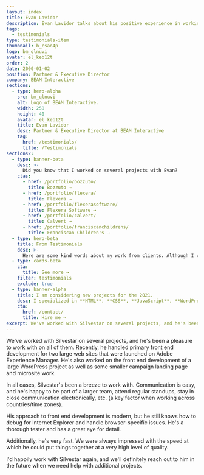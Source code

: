 ```yaml
---
layout: index
title: Evan Lavidor
description: Evan Lavidor talks about his positive experience in working with Silvestar Bistrović.
tags:
  - testimonials
type: testimonials-item
thumbnail: b_csao4p
logo: bm_qlnuvi
avatar: el_keb12t
order: 2
date: 2000-01-02
position: Partner & Executive Director
company: BEAM Interactive
sections:
  - type: hero-alpha
    src: bm_qlnuvi
    alt: Logo of BEAM Interactive.
    width: 258
    height: 40
    avatar: el_keb12t
    title: Evan Lavidor
    desc: Partner & Executive Director at BEAM Interactive
    tag:
      href: /testimonials/
      title: /Testimonials
sections2:
  - type: banner-beta
    desc: >-
      Did you know that I worked on several projects with Evan?
    ctas:
      - href: /portfolio/bozzuto/
        title: Bozzuto ⇢
      - href: /portfolio/flexera/
        title: Flexera ⇢
      - href: /portfolio/flexerasoftware/
        title: Flexera Software ⇢
      - href: /portfolio/calvert/
        title: Calvert ⇢
      - href: /portfolio/franciscanchildrens/
        title: Franciscan Children's ⇢
  - type: hero-beta
    title: From Testimonials
    desc: >-
      Here are some kind words about my work from clients. Although I collaborated with clients from more than 10 countries, most of them come from **The United States**.
  - type: cards-beta
    cta:
      title: See more ⇢
    filter: testimonials
    exclude: true
  - type: banner-alpha
    title: I am considering new projects for the 2021.
    desc: I specialized in **HTML**, **CSS**, **JavaScript**, **WordPress**, **Shopify**, and **JAMstack** technologies.
    cta:
      href: /contact/
      title: Hire me ⇢
excerpt: We've worked with Silvestar on several projects, and he's been a pleasure to work with...
---
```


We've worked with Silvestar on several projects, and he's been a pleasure to work with on all of them. Recently, he handled primary front end development for two large web sites that were launched on Adobe Experience Manager. He's also worked on the front end development of a large WordPress project as well as some smaller campaign landing page and microsite work.

In all cases, Silvestar's been a breeze to work with. Communication is easy, and he's happy to be part of a larger team, attend regular standups, stay in close communication electronically, etc. (a key factor when working across countries/time zones).

His approach to front end development is modern, but he still knows how to debug for Internet Explorer and handle browser-specific issues. He's a thorough tester and has a great eye for detail.

Additionally, he's very fast. We were always impressed with the speed at which he could put things together at a very high level of quality.

I'd happily work with Silvestar again, and we'll definitely reach out to him in the future when we need help with additional projects.
